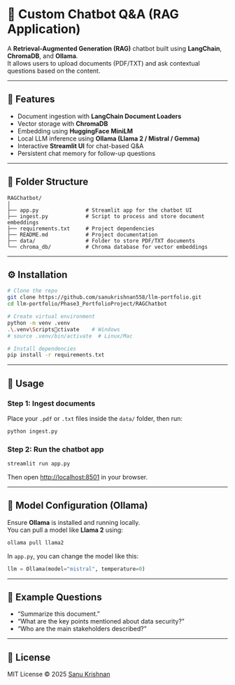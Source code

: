 # 🧠 Custom Chatbot Q&A (RAG Application)

A **Retrieval-Augmented Generation (RAG)** chatbot built using **LangChain**, **ChromaDB**, and **Ollama**.  
It allows users to upload documents (PDF/TXT) and ask contextual questions based on the content.

---

## 🚀 Features

- Document ingestion with **LangChain Document Loaders**
- Vector storage with **ChromaDB**
- Embedding using **HuggingFace MiniLM**
- Local LLM inference using **Ollama (Llama 2 / Mistral / Gemma)**  
- Interactive **Streamlit UI** for chat-based Q&A  
- Persistent chat memory for follow-up questions

---

## 📁 Folder Structure

```
RAGChatbot/
│
├── app.py               # Streamlit app for the chatbot UI
├── ingest.py            # Script to process and store document embeddings
├── requirements.txt     # Project dependencies
├── README.md            # Project documentation
├── data/                # Folder to store PDF/TXT documents
└── chroma_db/           # Chroma database for vector embeddings
```

---

## ⚙️ Installation

```bash
# Clone the repo
git clone https://github.com/sanukrishnan558/llm-portfolio.git
cd llm-portfolio/Phase3_PortfolioProject/RAGChatbot

# Create virtual environment
python -m venv .venv
.\.venv\Scriptsctivate    # Windows
# source .venv/bin/activate  # Linux/Mac

# Install dependencies
pip install -r requirements.txt
```

---

## 🧩 Usage

### Step 1: Ingest documents
Place your `.pdf` or `.txt` files inside the `data/` folder, then run:
```bash
python ingest.py
```

### Step 2: Run the chatbot app
```bash
streamlit run app.py
```

Then open [http://localhost:8501](http://localhost:8501) in your browser.

---

## 🤖 Model Configuration (Ollama)

Ensure **Ollama** is installed and running locally.  
You can pull a model like **Llama 2** using:

```bash
ollama pull llama2
```

In `app.py`, you can change the model like this:

```python
llm = Ollama(model="mistral", temperature=0)
```

---

## 🧾 Example Questions

- “Summarize this document.”  
- “What are the key points mentioned about data security?”  
- “Who are the main stakeholders described?”

---

## 📜 License

MIT License © 2025 [Sanu Krishnan](https://github.com/sanukrishnan558)
